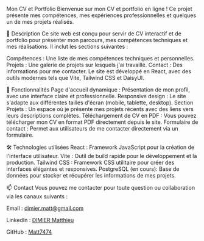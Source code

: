 Mon CV et Portfolio
Bienvenue sur mon CV et portfolio en ligne ! Ce projet présente mes compétences, mes expériences professionnelles et quelques un de mes projets réalisés.

📝 Description
Ce site web est conçu pour servir de CV interactif et de portfolio pour présenter mon parcours, mes compétences techniques et mes réalisations. Il inclut les sections suivantes :

Compétences : Une liste de mes compétences techniques et personnelles.
Projets : Une galerie de projets sur lesquels j'ai travaillé.
Contact : Des informations pour me contacter.
Le site est développé en React, avec des outils modernes tels que Vite, Tailwind CSS et DaisyUI.

🚀 Fonctionnalités
Page d'accueil dynamique : Présentation de mon profil, avec une interface claire et professionnelle.
Responsive design : Le site s'adapte aux différentes tailles d'écran (mobile, tablette, desktop).
Section Projets : Un espace où je présente mes projets récents avec des liens vers leurs descriptions complètes.
Téléchargement de CV en PDF : Vous pouvez télécharger mon CV en format PDF directement depuis le site.
Formulaire de contact : Permet aux utilisateurs de me contacter directement via un formulaire.

🛠️ Technologies utilisées
React : Framework JavaScript pour la création de l'interface utilisateur.
Vite : Outil de build rapide pour le développement et la production.
Tailwind CSS : Framework CSS utilitaire pour créer des interfaces élégantes et responsives.
PostgreSQL (en cours): Base de données pour stocker et récupérer les informations de mes projets.

📫 Contact
Vous pouvez me contacter pour toute question ou collaboration via les canaux suivants :

Email : dimier.matt@gmail.com

LinkedIn : [DIMIER Matthieu](https://www.linkedin.com/in/matthieu-dimier-a51539290/)

GitHub : [Matt7474](https://github.com/Matt7474)
